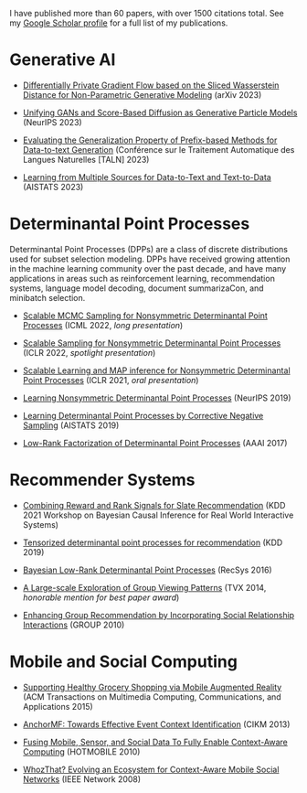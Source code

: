 I have published more than 60 papers, with over 1500 citations total. See my [Google Scholar profile](https://scholar.google.com/citations?hl=en&user=NX6eiWYAAAAJ) for a full list of my publications.

# Generative AI

- [Differentially Private Gradient Flow based on the Sliced Wasserstein Distance for Non-Parametric Generative Modeling](https://arxiv.org/abs/2312.08227) (arXiv 2023)

- [Unifying GANs and Score-Based Diffusion as Generative Particle Models](https://arxiv.org/abs/2305.16150) (NeurIPS 2023)

- [Evaluating the Generalization Property of Prefix-based Methods for Data-to-text Generation](https://hal.science/hal-04130205/) (Conférence sur le Traitement Automatique des Langues Naturelles [TALN] 2023)

- [Learning from Multiple Sources for Data-to-Text and Text-to-Data](https://arxiv.org/abs/2302.11269) (AISTATS 2023)

# Determinantal Point Processes

Determinantal Point Processes (DPPs) are a class of discrete distributions used for subset selection modeling. DPPs have received growing attention in the machine learning community over the past decade, and have many applications in areas such as reinforcement learning, recommendation systems, language model decoding, document summarizaCon, and minibatch selection.

- [Scalable MCMC Sampling for Nonsymmetric Determinantal Point Processes](https://arxiv.org/abs/2207.00486) (ICML 2022, *long presentation*)

- [Scalable Sampling for Nonsymmetric Determinantal Point Processes](https://arxiv.org/abs/2201.08417) (ICLR 2022, *spotlight presentation*)

- [Scalable Learning and MAP inference for Nonsymmetric Determinantal Point Processes](https://arxiv.org/abs/2006.09862) (ICLR 2021, *oral presentation*)

- [Learning Nonsymmetric Determinantal Point Processes](https://arxiv.org/abs/1905.12962) (NeurIPS 2019)

- [Learning Determinantal Point Processes by Corrective Negative Sampling](https://arxiv.org/abs/1802.05649) (AISTATS 2019)

- [Low-Rank Factorization of Determinantal Point Processes](https://ojs.aaai.org/index.php/AAAI/article/view/10869) (AAAI 2017)

# Recommender Systems

- [Combining Reward and Rank Signals for Slate Recommendation](https://arxiv.org/abs/2107.12455) (KDD 2021 Workshop on Bayesian Causal Inference for Real World Interactive Systems)

- [Tensorized determinantal point processes for recommendation](https://cgartrel.github.io/papers/tensorized-DPPs.pdf) (KDD 2019)

- [Bayesian Low-Rank Determinantal Point Processes](https://cgartrel.github.io/papers/Bayesian-low-rank-DPPs.pdf) (RecSys 2016)

- [A Large-scale Exploration of Group Viewing Patterns](https://cgartrel.github.io/papers/group-viewing-patterns.pdf) (TVX 2014, *honorable mention for best paper award*)

- [Enhancing Group Recommendation by Incorporating Social Relationship Interactions](https://home.cs.colorado.edu/~rhan/Papers/Group2010_submitted-camera-ready.pdf) (GROUP 2010)

# Mobile and Social Computing

- [Supporting Healthy Grocery Shopping via Mobile Augmented Reality](https://cgartrel.github.io/papers/healthy-grocery-shopping.pdf) (ACM Transactions on Multimedia Computing, Communications, and Applications 2015)

- [AnchorMF: Towards Effective Event Context Identification](https://cgartrel.github.io/papers/AnchorMF.pdf) (CIKM 2013)

- [Fusing Mobile, Sensor, and Social Data To Fully Enable Context-Aware Computing](https://cgartrel.github.io/papers/beachHOTMOBILE10.pdf) (HOTMOBILE 2010)

- [WhozThat? Evolving an Ecosystem for Context-Aware Mobile Social Networks](https://home.cs.colorado.edu/~rhan/Papers/IEEE_Network_WhozThat_rhan2.pdf) (IEEE Network 2008)


